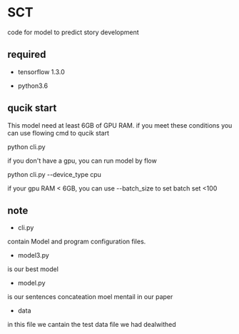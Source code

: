 # SCT
code for model to predict story development
## required 

- tensorflow 1.3.0 

- python3.6 
## qucik start
This model need at least 6GB of GPU RAM. if you meet these conditions you can use flowing cmd to qucik start


python cli.py

if you don't have a gpu, you can run model by flow


python cli.py --device_type cpu


if your gpu RAM < 6GB, you can use --batch_size to set batch set <100

## note
- cli.py 

contain Model and program configuration files.

- model3.py 

is our best model

- model.py 

is our sentences concateation moel mentail in our paper

- data

in this file we cantain the test data file we had dealwithed


